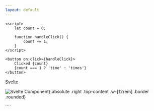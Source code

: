 ```yaml
---
layout: default
---
```


<ChallengeHeader index="8"/>

<div class="grid grid-cols-12 gap-6">
<div class="col-span-9">

```svelte
<script>
	let count = 0;

	function handleClick() {
		count += 1;
	}
</script>

<button on:click={handleClick}>
	Clicked {count}
	{count === 1 ? 'time' : 'times'}
</button>
```

</div>
</div>

<div class="flex gap-6 absolute bottom left">
  <div class="flex flex-col items-center gap-2 duration-500" v-click>
    <div class="i-devicon-svelte text-5xl"/>
    <a href="https://svelte.dev/" target="_blank">
      Svelte
    </a>
  </div>
</div>

![Svelte Component](/images/svelte-click-component.gif){.absolute .right .top-content .w-[12rem] .border .rounded}

<PageNumber/>
````

